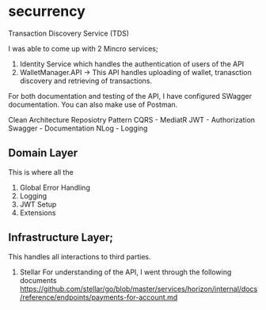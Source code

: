 # securrency
Transaction Discovery Service (TDS)



I was able to come up with 2 Mincro services;

1. Identity Service which handles the authentication of users of the API
2. WalletManager.API -> This API handles uploading of wallet, tranasction discovery and retrieving of transactions.

For both documentation and testing of the API, I have configured SWagger documentation. You can also make use of Postman.


Clean Architecture
Reposiotry Pattern
CQRS - MediatR
JWT - Authorization
Swagger - Documentation
NLog - Logging





Domain Layer
--------------------------------------------
This is where all the 
1. Global Error Handling
2. Logging
3. JWT Setup
4. Extensions





Infrastructure Layer;
-----------------------------------------------
This handles all interactions to third parties.
1. Stellar
For understanding of the API, I went through the following documents
https://github.com/stellar/go/blob/master/services/horizon/internal/docs/reference/endpoints/payments-for-account.md





